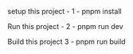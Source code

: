 setup this project - 
    1 - pnpm install

Run this project - 
    2 - pnpm run dev

Build this project
    3 - pnpm run build 
    